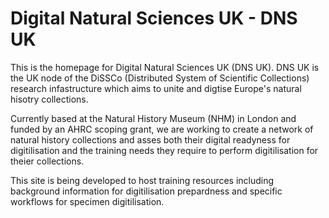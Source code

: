 # Digital Natural Sciences UK - DNS UK

This is the homepage for Digital Natural Sciences UK (DNS UK). DNS UK is the UK node of the DiSSCo (Distributed System of Scientific Collections) research infastructure which aims to unite and digtise Europe's natural hisotry collections. 

Currently based at the Natural History Museum (NHM) in London and funded by an AHRC scoping grant, we are working to create a network of natural history collections and asses both their digital readyness for digitilisation and the training needs they require to perform digitilisation for theier collections. 

This site is being developed to host training resources including background information for digitilisation prepardness and specific workflows for specimen digitilisation. 
